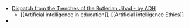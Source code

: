 - [Dispatch from the Trenches of the Butlerian Jihad - by ADH](https://www.solarshades.club/p/dispatch-from-the-trenches-of-the)
	- [[Artificial intelligence in education]], [[Artificial intelligence Ethics]]
-
